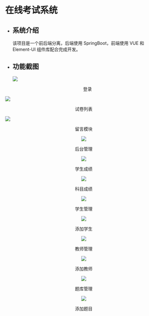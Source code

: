 # 在线考试系统

* ## 系统介绍
  
     该项目是一个前后端分离，后端使用 SpringBoot，前端使用 VUE 和 Element-UI 组件库配合完成开发。

* ## 功能截图
  
  ![](.\SpringBoot-Vue-Online\picture\2024-06-16-18-01-57-895H1K_5_XEY`H]T7_XQ@IU.png)
  
  <center>登录</center>

![](.\picture\2024-06-16-18-02-43-WT@YL7{94FMM7`3ZO12I87E.png)

<center>试卷列表</center>



![](.\picture\2024-06-16-18-10-04-image.png)

<center>留言模块<center/>

![](.\picture\2024-06-16-18-03-17-AIS_K8IE}MIXK3@DXXASJYH.png)

<center>后台管理</center>

![](.\picture\2024-06-16-18-05-15-image.png)

<center>学生成绩</center>

![](.\picture\2024-06-16-18-05-27-image.png)

<center>科目成绩</center>

![](.\picture\2024-06-16-18-05-59-image.png)

<center>学生管理</center>

![](.\picture\2024-06-16-18-06-46-image.png)

<center>添加学生</center>

![](.\picture\2024-06-16-18-06-20-image.png)

<center>教师管理</center>

![](.\picture\2024-06-16-18-08-06-image.png)

<center>添加教师</center>

![](.\picture\2024-06-16-18-08-42-image.png)

<center>题库管理</center>

![](.\picture\2024-06-16-18-09-07-image.png)

<center>添加题目</center>
